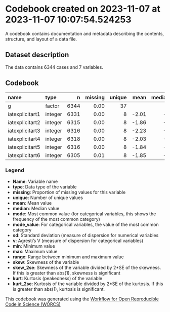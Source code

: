 Codebook created on 2023-11-07 at 2023-11-07 10:07:54.524253
================

A codebook contains documentation and metadata describing the contents,
structure, and layout of a data file.

## Dataset description

The data contains 6344 cases and 7 variables.

## Codebook

| name            | type    |    n | missing | unique |  mean | median | mode | mode_value |   sd |    v | min | max | range | skew | skew_2se | kurt | kurt_2se |
|:----------------|:--------|-----:|--------:|-------:|------:|-------:|-----:|:-----------|-----:|-----:|----:|----:|------:|-----:|---------:|-----:|---------:|
| g               | factor  | 6344 |    0.00 |     37 |       |        | 1329 | pi         |      | 0.92 |     |     |       |      |          |      |          |
| iatexplicitart1 | integer | 6331 |    0.00 |      8 | -2.01 |     -2 |   -2 |            | 1.22 |      |  -3 |   3 |     6 | 1.46 |    23.68 | 2.00 |    16.26 |
| iatexplicitart2 | integer | 6315 |    0.00 |      8 | -1.86 |     -2 |   -2 |            | 1.20 |      |  -3 |   3 |     6 | 1.11 |    18.05 | 0.99 |     8.01 |
| iatexplicitart3 | integer | 6316 |    0.00 |      8 | -2.23 |     -3 |   -3 |            | 1.07 |      |  -3 |   3 |     6 | 1.62 |    26.36 | 2.72 |    22.07 |
| iatexplicitart4 | integer | 6318 |    0.00 |      8 | -2.03 |     -2 |   -2 |            | 1.11 |      |  -3 |   3 |     6 | 1.23 |    20.02 | 1.44 |    11.70 |
| iatexplicitart5 | integer | 6316 |    0.00 |      8 | -1.84 |     -2 |   -2 |            | 1.32 |      |  -3 |   3 |     6 | 1.35 |    21.95 | 1.68 |    13.64 |
| iatexplicitart6 | integer | 6305 |    0.01 |      8 | -1.85 |     -2 |   -2 |            | 1.38 |      |  -3 |   3 |     6 | 1.03 |    16.68 | 0.11 |     0.92 |

### Legend

- **Name**: Variable name
- **type**: Data type of the variable
- **missing**: Proportion of missing values for this variable
- **unique**: Number of unique values
- **mean**: Mean value
- **median**: Median value
- **mode**: Most common value (for categorical variables, this shows the
  frequency of the most common category)
- **mode_value**: For categorical variables, the value of the most
  common category
- **sd**: Standard deviation (measure of dispersion for numerical
  variables
- **v**: Agresti’s V (measure of dispersion for categorical variables)
- **min**: Minimum value
- **max**: Maximum value
- **range**: Range between minimum and maximum value
- **skew**: Skewness of the variable
- **skew_2se**: Skewness of the variable divided by 2\*SE of the
  skewness. If this is greater than abs(1), skewness is significant
- **kurt**: Kurtosis (peakedness) of the variable
- **kurt_2se**: Kurtosis of the variable divided by 2\*SE of the
  kurtosis. If this is greater than abs(1), kurtosis is significant.

This codebook was generated using the [Workflow for Open Reproducible
Code in Science (WORCS)](https://osf.io/zcvbs/)
